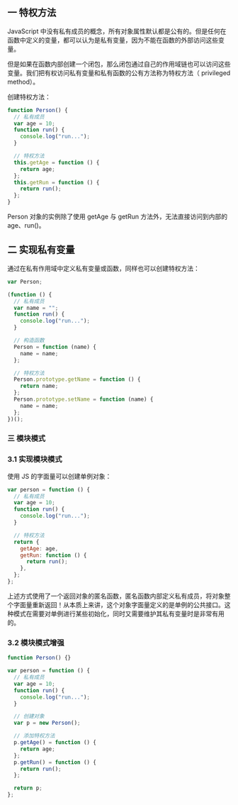 ## 一 特权方法

JavaScript 中没有私有成员的概念，所有对象属性默认都是公有的。但是任何在函数中定义的变量，都可以认为是私有变量，因为不能在函数的外部访问这些变量。

但是如果在函数内部创建一个闭包，那么闭包通过自己的作用域链也可以访问这些变量。我们把有权访问私有变量和私有函数的公有方法称为特权方法（ privileged method）。

创建特权方法：

```js
function Person() {
  // 私有成员
  var age = 10;
  function run() {
    console.log("run...");
  }

  // 特权方法
  this.getAge = function () {
    return age;
  };
  this.getRun = function () {
    return run();
  };
}
```

Person 对象的实例除了使用 getAge 与 getRun 方法外，无法直接访问到内部的 age、run()。

## 二 实现私有变量

通过在私有作用域中定义私有变量或函数，同样也可以创建特权方法：

```js
var Person;

(function () {
  // 私有成员
  var name = "";
  function run() {
    console.log("run...");
  }

  // 构造函数
  Person = function (name) {
    name = name;
  };

  // 特权方法
  Person.prototype.getName = function () {
    return name;
  };
  Person.prototype.setName = function (name) {
    name = name;
  };
})();
```

### 三 模块模式

### 3.1 实现模块模式

使用 JS 的字面量可以创建单例对象：

```js
var person = function () {
  // 私有成员
  var age = 10;
  function run() {
    console.log("run...");
  }

  // 特权方法
  return {
    getAge: age,
    getRun: function () {
      return run();
    },
  };
};
```

上述方式使用了一个返回对象的匿名函数，匿名函数内部定义私有成员，将对象整个字面量重新返回！从本质上来讲，这个对象字面量定义的是单例的公共接口。这种模式在需要对单例进行某些初始化，同时又需要维护其私有变量时是非常有用的。

### 3.2 模块模式增强

```js
function Person() {}

var person = function () {
  // 私有成员
  var age = 10;
  function run() {
    console.log("run...");
  }

  // 创建对象
  var p = new Person();

  // 添加特权方法
  p.getAge() = function () {
    return age;
  };
  p.getRun() = function () {
    return run();
  };

  return p;
};
```
